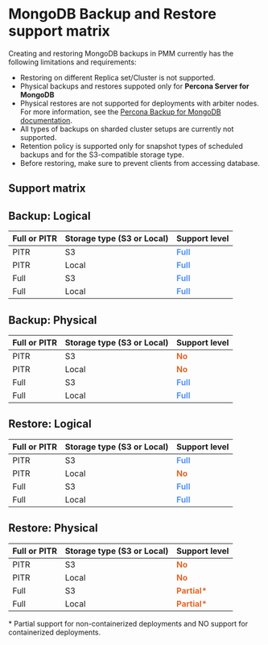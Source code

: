 # MongoDB Backup and Restore support matrix

Creating and restoring MongoDB backups in PMM currently has the following limitations and requirements:

- Restoring on different Replica set/Cluster is not supported.
- Physical backups and restores suppoted only for **Percona Server for MongoDB**
- Physical restores are not supported for deployments with arbiter nodes. For more information, see the [Percona Backup for MongoDB documentation](https://docs.percona.com/percona-backup-mongodb/usage/restore.html#physical-restore-known-limitations).
- All types of backups on sharded cluster setups are currently not supported.
- Retention policy is supported only for snapshot types of scheduled backups and for the S3-compatible storage type.
- Before restoring, make sure to prevent clients from accessing database.
  
## Support matrix

## Backup: Logical

| Full or PITR | Storage type (S3 or Local) | Support level |                                                                    
| ---- | -------- | ------------- |
| PITR  | S3       | <b style="color:#5794f2;"><b style="color:#5794f2;">Full</b></b>                                  |                   
| PITR  | Local    | <b style="color:#5794f2;">Full</b>                                    |
| Full   | S3      | <b style="color:#5794f2;">Full</b>                                    |                                               
| Full   | Local   | <b style="color:#5794f2;">Full</b>                                    |


## Backup: Physical
| Full or PITR | Storage type (S3 or Local) | Support level |                                                                    
| ---- | -------- | ------------- |
| PITR  | S3       | <b style="color:#e36526;">No</b>                                       
| PITR  | Local    | <b style="color:#e36526;">No</b>                                       
| Full   | S3      | <b style="color:#5794f2;">Full</b>                                   
| Full   | Local   | <b style="color:#5794f2;">Full</b>                                    


## Restore: Logical
| Full or PITR | Storage type (S3 or Local) | Support level |                                                                    
| ---- | -------- | ------------- |
| PITR  | S3       | <b style="color:#5794f2;">Full</b>                                    |                                               
| PITR  | Local    | <b style="color:#e36526;">No</b>                                      |
| Full   | S3       | <b style="color:#5794f2;">Full</b>                                    |                                               
| Full   | Local    | <b style="color:#5794f2;">Full</b>                                    |                                               

## Restore: Physical
| Full or PITR | Storage type (S3 or Local) | Support level|                                                                    
| ---- | -------- | ------------- |
| PITR  | S3       | <b style="color:#e36526;">No</b>                        |            
| PITR  | Local    | <b style="color:#e36526;">No</b>                        |             
| Full   | S3       | <b style="color:#e36526;">Partial*</b> |                                    
| Full   | Local    | <b style="color:#e36526;">Partial*</b> |         

\* Partial support for non-containerized deployments and NO support for containerized deployments.
